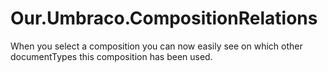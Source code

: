 # Our.Umbraco.CompositionRelations
When you select a composition you can now easily see on which other documentTypes this composition has been used.

